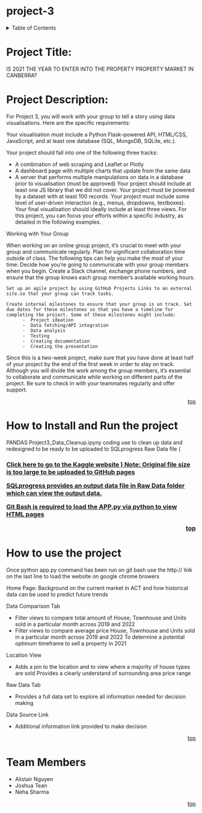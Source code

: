 <a name="topdoc"></a>

# project-3 

<!-- Contents -->
<details>
    <summary>Table of Contents</summary>
    <ol>
        <li><a href="#project-title">Project Title</a></li>
        <li><a href="#project-description">Project Description</a></li>
        <li><a href="#how-to">How to Install and Run</a></li>
        <li><a href="#how-to-use-the">How to use the project</a></li>
        <li><a href="#team-members">Team Members</a></li>
    </ol>
</details>

<!-- about -->
# Project Title: 
IS 2021 THE YEAR TO ENTER INTO THE PROPERTY PROPERTY MARKET IN CANBERRA?

<!-- description -->
# Project Description:

For Project 3, you will work with your group to tell a story using data visualisations. Here are the specific requirements:

Your visualisation must include a Python Flask–powered API, HTML/CSS, JavaScript, and at least one database (SQL, MongoDB, SQLite, etc.).

Your project should fall into one of the following three tracks:
 -   A combination of web scraping and Leaflet or Plotly
 -   A dashboard page with multiple charts that update from the same data
 -   A  server that performs multiple manipulations on data in a database prior to visualisation (must be approved)
Your project should include at least one JS library that we did not cover.
Your project must be powered by a dataset with at least 100 records.
Your project must include some level of user-driven interaction (e.g., menus, dropdowns, textboxes).
Your final visualisation should ideally include at least three views. For this project, you can focus your efforts within a specific industry, as detailed in the following examples.


Working with Your Group

When working on an online group project, it’s crucial to meet with your group and communicate regularly. Plan for significant collaboration time outside of class. The following tips can help you make the most of your time:
    Decide how you’re going to communicate with your group members when you begin. Create a Slack channel, exchange phone numbers, and ensure that the group knows each group member’s available working hours.
    
    Set up an agile project by using GitHub Projects Links to an external site.so that your group can track tasks.
    
    Create internal milestones to ensure that your group is on track. Set due dates for these milestones so that you have a timeline for completing the project. Some of these milestones might include:
          -  Project ideation
          -  Data fetching/API integration
          -  Data analysis
          -  Testing
          -  Creating documentation
          -  Creating the presentation
Since this is a two-week project, make sure that you have done at least half of your project by the end of the first week in order to stay on track.
Although you will divide the work among the group members, it’s essential to collaborate and communicate while working on different parts of the project. Be sure to check in with your teammates regularly and offer support.

<p align="right"><a href="#topdoc">top</a></p>

<!-- How to -->
# How to Install and Run the project 

PANDAS Project3_Data_Cleanup.ipyny 
coding use to clean up data and redesigned to be ready to be uploaded to SQLprogress 
Raw Data file (<h3><a href="https://www.kaggle.com/datasets/suryajadahake/australia-property-sales" target="_blank"> Click here to go to the Kaggle website )
Note: Original file size is too large to be uploaded to GitHub pages 

SQLprogress provides an output data file in Raw Data folder which can view the output data.

Git Bash is required to load the APP.py via python to view HTML pages 

<p align="right"><a href="#topdoc">top</a></p>

# How to use the project

Once python app.py command has been run on git bash 
use the http:// link on the last line to load the website on google chrome browers 


Home Page:
Background on the current market in ACT and how historical data can be used to predict future trends

Data Comparison Tab 
- Filter views to compare total amount of House, Townhouse and Units sold in a particular month across 2019 and 2022
- Filter views to compare average price House, Townhouse and Units sold in a particular month across 2019 and 2022
To determine a potential optimum timeframe to sell a property in 2021

Location View 
- Adds a pin to the location and to view where a majority of house types are sold 
Provides a clearly understand of surrounding area price range

Raw Data Tab
- Provides a full data set to explore all information needed for decision making 

Data Source Link 
- Additional information link provided to make decision

<p align="right"><a href="#topdoc">top</a></p>

# Team Members 
* Alistair Nguyen 
* Joshua Tean
* Neha Sharma

<p align="right"><a href="#topdoc">top</a></p>